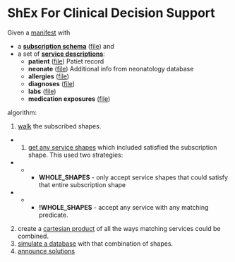 # ShEx For Clinical Decision Support

Given a [manifest](manifest.json) with
* a **[subscription schema](manifest.json#L4)** ([file](neonatology-subscription.shex)) and
* a set of **[service descriptions](manifest.json#L6-L35)**:
  * **patient** ([file](patientDB.shex)) Patiet record
  * **neonate** ([file](neonateDB.shex)) Additional info from neonatology database
  * **allergies** ([file](allergies.shex))
  * **diagnoses** ([file](diagnoses.shex))
  * **labs** ([file](labs.shex))
  * **medication exposures** ([file](medication-administrations.shex))

algorithm:
1. [walk](../shex-on-shex-test.js#L93) the subscribed shapes.
* 1. [get any service shapes](../shex-on-shex-test.js#L326) which included satisfied the subscription shape. This used two strategies:
* * * **WHOLE_SHAPES** - only accept service shapes that could satisfy that entire subscription shape
* * * **!WHOLE_SHAPES** - accept any service with any matching predicate.
2. create a [cartesian product](../shex-on-shex-test.js#L107) of all the ways matching services could be combined.
3. [simulate a database](../shex-on-shex-test.js#L131-L135) with that combination of shapes.
4. [announce solutions](../shex-on-shex-test.js#L171-L172)
